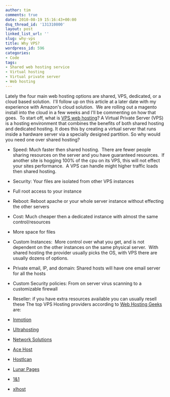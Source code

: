 ```yaml
---
author: tim
comments: true
date: 2010-08-19 15:16:43+00:00
dsq_thread_id: '131310800'
layout: post
linked_list_url: ''
slug: why-vps
title: Why VPS?
wordpress_id: 596
categories:
- Code
tags:
- Shared web hosting service
- Virtual hosting
- Virtual private server
- Web hosting
---
```


Lately the four main web hosting options are shared, VPS, dedicated, or a
cloud based solution.  I'll follow up on this article at a later date with my
experience with Amazon's cloud solution.  We are rolling out a magento install
into the cloud in a few weeks and I'll be commenting on how that goes.  To
start off, what is [VPS web
hosting](http://www.inmotionhosting.com/vps_hosting.html)? A Virtual Private
Server (VPS) is a hosting environment that combines the benefits of both
shared hosting and dedicated hosting. It does this by creating a virtual
server that runs inside a hardware server via a specially designed partition.
So why would you need one over shared hosting?

  * Speed: Much faster then shared hosting.  There are fewer people sharing resources on the server and you have guaranteed resources.  If another site is hogging 100% of the cpu on its VPS, this will not effect your sites performance.  A VPS can handle might higher traffic loads then shared hosting.
  * Security: Your files are isolated from other VPS instances
  * Full root access to your instance
  * Reboot: Reboot apache or your whole server instance without effecting the other servers
  * Cost: Much cheaper then a dedicated instance with almost the same control/resources
  * More space for files
  * Custom Instances:  More control over what you get, and is not dependent on the other instances on the same physical server.  With shared hosting the provider usually picks the OS, with VPS there are usually dozens of options.
  * Private email, IP, and domain: Shared hosts will have one email server for all the hosts
  * Custom Security policies: From on server virus scanning to a customizable firewall
  * Reseller: if you have extra resources available you can usually resell these
The top VPS Hosting providers according to [Web Hosting
Geeks](http://webhostinggeeks.com/vpshosting.html) are:

  * [Inmotion](http://www.inmotionhosting.com/vps_hosting.html)
  * [Ultrahosting](http://www.ultrahosting.com/)
  * [Network Solutions](http://www.networksolutions.com/vps/index.jsp)
  * [Ace Host](http://www.ace-host.net/index.html)
  * [HostIcan](http://www.hostican.com/)
  * [Lunar Pages](http://www.lpdedicated.com/index.php)
  * [1&amp;1](http://order.1and1.com/xml/order/VirtualServer)
  * [xlhost](http://www.xlhost.com/)


